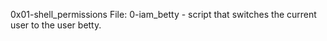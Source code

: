 0x01-shell_permissions
File: 0-iam_betty - script that switches the current user to the user betty.
